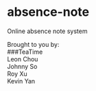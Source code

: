 # absence-note  
Online absence note system  

Brought to you by:  
###TeaTime  
Leon Chou  
Johnny So  
Roy Xu  
Kevin Yan  
